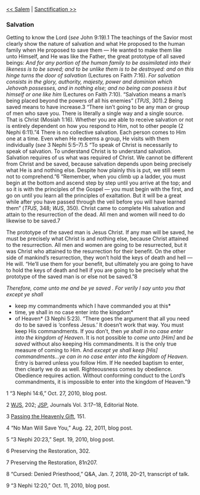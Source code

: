 [<< Salem](Salem)  |  [Sanctification >>](Sanctification)

### Salvation
Getting to know the Lord (*see* John 9:19).1 The teachings of the Savior most clearly show the nature of salvation and what He proposed to the human family when He proposed to save them — He wanted to make them like unto Himself, and He was like the Father, the great prototype of all saved beings: *And for any portion of the human family to be assimilated into their likeness is to be saved; and to be unlike them is to be destroyed: and on this hinge turns the door of salvation* (Lectures on Faith 7:16). *For salvation consists in the glory, authority, majesty, power and dominion which Jehovah possesses, and in nothing else; and no being can possess it but himself or one like him* (Lectures on Faith 7:10). “Salvation means a man’s being placed beyond the powers of all his enemies” (*TPJS*, 301).2 Being saved means to have increase.3 “There isn’t going to be any man or group of men who save you. There is literally a single way and a single source. That is Christ (Mosiah 1:16). Whether you are able to receive salvation or not is entirely dependent on how you respond to Him, not to other people (2 Nephi 6:11).”4 There is no collective salvation. Each person comes to Him one at a time. Even when He redeems a group, He visits with them individually (*see* 3 Nephi 5:5–7).5 “To speak of Christ is necessarily to speak of salvation. To understand Christ is to understand salvation. Salvation requires of us what was required of Christ. We cannot be different from Christ and be saved, because salvation depends upon being precisely what He is and nothing else. Despite how plainly this is put, we still seem not to comprehend.”6 “Remember, when you climb up a ladder, you must begin at the bottom and ascend step by step until you arrive at the top; and so it is with the principles of the Gospel — you must begin with the first, and go on until you learn all the principles of exaltation. But it will be a great while after you have passed through the veil before you will have learned them” (*TPJS*, 348; *WJS*, 350). Christ came to complete His salvation and attain to the resurrection of the dead. All men and women will need to do likewise to be saved.7

The prototype of the saved man is Jesus Christ. If any man will be saved, he must be precisely what Christ is and nothing else, because Christ attained to the resurrection. All men and women are going to be resurrected, but it was Christ who attained to the resurrection for their benefit. On the other side of mankind’s resurrection, they won’t hold the keys of death and hell — He will. “He’ll use them for your benefit, but ultimately you are going to have to hold the keys of death and hell if you are going to be precisely what the prototype of the saved man is or else not be saved.”8


*Therefore, come unto me and be ye saved*
*. For verily I say unto you that except ye shall*
* keep my commandments which I have commanded you at this*
* time, ye shall in no case enter into the kingdom*
* of Heaven* (3 Nephi 5:23). “There goes the argument that all you need do to be saved is ‘confess Jesus.’ It doesn’t work that way. You must keep His commandments. If you don’t, then *ye shall in no case enter into the kingdom of Heaven*. It is not possible to *come unto [Him]* and *be saved* without also keeping His commandments. It is the only true measure of coming to Him. And *except ye shall keep [His] commandments…ye can in no case enter into the kingdom of Heaven*. Entry is barred unless you follow Him. If He needed baptism to enter, then clearly we do as well. Righteousness comes by obedience. Obedience requires action. Without conforming conduct to the Lord’s commandments, it is impossible to enter into the kingdom of Heaven.”9



1 “3 Nephi 14:6,” Oct. 27, 2010, blog post.


2
[WJS](#), 202; [JSP](#), Journals Vol. 3:17–18, Editorial Note.


3
[Passing the Heavenly Gift](#), 151.


4 “No Man Will Save You,” Aug. 22, 2011, blog post.


5 “3 Nephi 20:23,” Sept. 19, 2010, blog post.


6 Preserving the Restoration, 302.


7 Preserving the Restoration, 81n207.


8 “Cursed: Denied Priesthood,” Q&A, Jan. 7, 2018, 20–21, transcript of talk.


9 “3 Nephi 12:20,” Oct. 11, 2010, blog post.